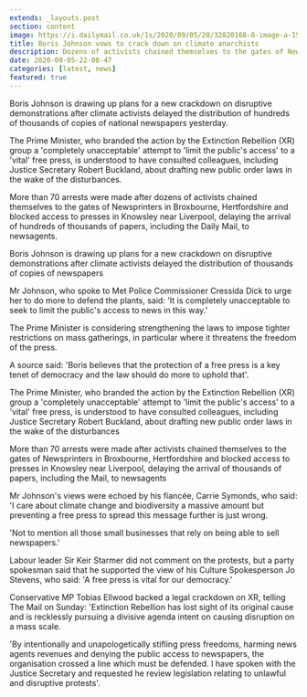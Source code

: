 ```yaml
---
extends: _layouts.post
section: content
image: https://i.dailymail.co.uk/1s/2020/09/05/20/32820168-0-image-a-15_1599334730987.jpg 
title: Boris Johnson vows to crack down on climate anarchists 
description: Dozens of activists chained themselves to the gates of Newsprinters in Broxbourne, Hertfordshire and blocked access to presses in Knowsley near Liverpool. 
date: 2020-09-05-22-08-47 
categories: [latest, news] 
featured: true 
--- 
```

Boris Johnson is drawing up plans for a new crackdown on disruptive demonstrations after climate activists delayed the distribution of hundreds of thousands of copies of national newspapers yesterday.

The Prime Minister, who branded the action by the Extinction Rebellion (XR) group a 'completely unacceptable' attempt to 'limit the public's access' to a 'vital' free press, is understood to have consulted colleagues, including Justice Secretary Robert Buckland, about drafting new public order laws in the wake of the disturbances. 

More than 70 arrests were made after dozens of activists chained themselves to the gates of Newsprinters in Broxbourne, Hertfordshire and blocked access to presses in Knowsley near Liverpool, delaying the arrival of hundreds of thousands of papers, including the Daily Mail, to newsagents.

Boris Johnson is drawing up plans for a new crackdown on disruptive demonstrations after climate activists delayed the distribution of thousands of copies of newspapers 

Mr Johnson, who spoke to Met Police Commissioner Cressida Dick to urge her to do more to defend the plants, said: 'It is completely unacceptable to seek to limit the public's access to news in this way.'

The Prime Minister is considering strengthening the laws to impose tighter restrictions on mass gatherings, in particular where it threatens the freedom of the press.

A source said: 'Boris believes that the protection of a free press is a key tenet of democracy and the law should do more to uphold that'.

The Prime Minister, who branded the action by the Extinction Rebellion (XR) group a 'completely unacceptable' attempt to 'limit the public's access' to a 'vital' free press, is understood to have consulted colleagues, including Justice Secretary Robert Buckland, about drafting new public order laws in the wake of the disturbances

More than 70 arrests were made after activists chained themselves to the gates of Newsprinters in Broxbourne, Hertfordshire and blocked access to presses in Knowsley near Liverpool, delaying the arrival of thousands of papers, including the Mail, to newsagents 

Mr Johnson's views were echoed by his fiancée, Carrie Symonds, who said: 'I care about climate change and biodiversity a massive amount but preventing a free press to spread this message further is just wrong.

'Not to mention all those small businesses that rely on being able to sell newspapers.'

Labour leader Sir Keir Starmer did not comment on the protests, but a party spokesman said that he supported the view of his Culture Spokesperson Jo Stevens, who said: 'A free press is vital for our democracy.'

Conservative MP Tobias Ellwood backed a legal crackdown on XR, telling The Mail on Sunday: 'Extinction Rebellion has lost sight of its original cause and is recklessly pursuing a divisive agenda intent on causing disruption on a mass scale.

'By intentionally and unapologetically stifling press freedoms, harming news agents revenues and denying the public access to newspapers, the organisation crossed a line which must be defended. I have spoken with the Justice Secretary and requested he review legislation relating to unlawful and disruptive protests'.

